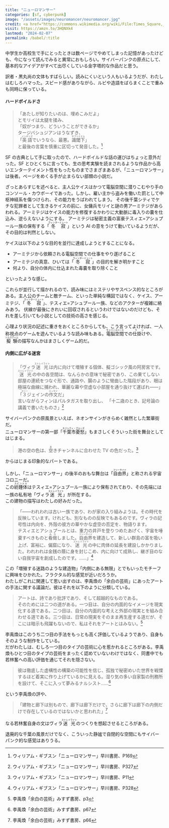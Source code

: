 ```yaml
---
title: "ニューロマンサー"
categories: [sf, cyberpunk]
image: "/assets/images/neuromancer/neuromancer.jpg"
credit: <a href="https://commons.wikimedia.org/wiki/File:Times_Square,_New_York_City_(HDR).jpg">Francisco Diez from New Jersey, USA</a>, <a href="https://creativecommons.org/licenses/by/2.0">CC BY 2.0</a>, via Wikimedia Commons
visit: https://amzn.to/3HQNXk4
lastmod: "2024-02-07"
permalink: /babel/:title
---
```


中学生か高校生で手にとったときは数ページでやめてしまった記憶があったけども、今になって読んでみると異常におもしろい。サイバーパンクの原点にして、基本的なアイデアがすべて出尽くしている金字塔的な作品だと思う。

訳者・黒丸尚の文体もすばらしい。読みにくいという人もいるようだが、わたしはむしろハマった。スピード感がありながら、ルビや造語をばらまくことで重みも同時に保っている。

#### ハードボイルドさ

> 「あたしが知りたいのは、埋めこみだよ」  
> とモリイは太腿を揉み、  
> 「奴がつまり、どういうことができるか」  
> タージバシュジアンはうなずき、  
> 「<ruby>英語<rp>（</rp><rt>インギリズ</rt><rp>）</rp></ruby>でいうなら、最悪。<ruby>識閾下<rp>（</rp><rt>サブリミナル</rt><rp>）</rp></ruby>」  
> と最後の言葉を慎重に区切って発音した。[^1]

SF の古典として手に取ったので、ハードボイルドな話の運びはちょっと意外だった。SF とひとくちに言っても、生の思考実験を読まされるような作品から高いエンターテイメント性をもったものまでさまざまあるが、「ニューロマンサー」は後者。ページをめくる手が止まらない部類の小説だ。

ざっとあらすじを述べると、主人公ケイスはかつて電脳空間に潜りこむやり手のコンソール・カウボーイであった。しかし、雇い主から盗みを働いた罰として中枢神経系を傷つけられ、その能力をうばわれてしまう。
その後千葉シティでケチな犯罪者として生きるケイスの前に、女傭兵モリイと謎の男アーミテジがあらわれる。アーミテジはケイスの能力を修復するかわりに大動脈に毒入りの嚢を仕込み、逆らえないようにする。
アーミテジは秘密主義の富豪テスィエ=アシュプール一族の保有する「<ruby>冬寂<rp>（</rp><rt>ウィンターミュート</rt><rp>）</rp></ruby>」という AI の意をうけて動いているようだが、その目的は判然としない。

ケイスは以下のような目的を並行に達成しようとすることになる。

- アーミテジから依頼される電脳空間での仕事をやり遂げること
- アーミテジの真意、ひいては「<ruby>冬寂<rp>（</rp><rt>ウィンターミュート</rt><rp>）</rp></ruby>」の目的を解き明かすこと
- 何より、自分の体内に仕込まれた毒嚢を取り除くこと

といったような感じ。

これらが並行して描かれるので、読み味にはミステリやサスペンス的なところがある。主人公のチームと敵チーム、といった単純な構図ではなく、ケイス、アーミテジ、「<ruby>冬寂<rp>（</rp><rt>ウィンターミュート</rt><rp>）</rp></ruby>」、テスィエ=アシュプール一族、などのアクターが複雑に絡みあう。
伏線が最後にきれいに回収されるというわけではないのだけども、それを差し引いても小説としての技術の高さを感じる。

心理より状況の記述に重きをおくところからしても、こう言ってよければ、一人称視点のゲームを遊んでいるような読み味もある。<ruby>電脳空間<rp>（</rp><rt>サイバースペース</rt><rp>）</rp></ruby>での<ruby>仕掛け<rp>（</rp><rt>ラン</rt><rp>）</rp></ruby>や、<ruby>擬験<rp>（</rp><rt>シムスティム</rt><rp>）</rp></ruby>の描写なんかはまさしくゲーム的だ。

#### 内側に広がる迷宮

> 「ヴィラ<ruby>迷光<rp>（</rp><rt>ストレイライト</rt><rp>）</rp></ruby>は内に向けて増殖する個体、擬ゴシック風の阿房宮です。<ruby>迷光<rp>（</rp><rt>ストレイライト</rt><rp>）</rp></ruby>の中の各空間は、なんらかの意味で秘密であり、この果てしない部屋の連続をつなぐ形で、通路や、腸のように彎曲した階段があり、眼は極端な曲線に捕われ、華麗な幕や空虚な小部屋を通り抜けて運ばれ——」  
> 「<ruby>３<rp>（</rp><rt>スリー</rt><rp>）</rp></ruby>ジェインの<ruby>作文<rp>（</rp><rt>エッセイ</rt><rp>）</rp></ruby>だ」  
> 言いながらフィンはパルタガスを取り出し、
> 「十二歳のとき、記号論の講義で書いたものさ」[^2]

サイバーパンクの原風景といえば、ネオンサインがきらめく雑然とした繁華街だ。  
ニューロマンサーの第一部「<ruby>千葉市憂愁<rp>（</rp><rt>チバシティ・ブルーズ</rt><rp>）</rp></ruby>」もまさしくそういった街を舞台としてはじまる。

> 港の空の色は、<ruby>空<rp>（</rp><rt>あ</rt><rp>）</rp></ruby>きチャンネルに合わせた TV の色だった。[^3]

からはじまる印象的なパートである。

しかし、「ニューロマンサー」の後半のおもな舞台は「<ruby>自由界<rp>（</rp><rt>フリーサイド</rt><rp>）</rp></ruby>」と称される宇宙コロニーだ。  
この<ruby>紡錘体<rp>（</rp><rt>スピンドル</rt><rp>）</rp></ruby>はテスィエ=アシュプール一族により保有されており、その先端には一族の私有地「ヴィラ<ruby>迷光<rp>（</rp><rt>ストレイライト</rt><rp>）</rp></ruby>」が所在する。  
この建物の描写はわたしの好みだった。

> 「——われわれは古い一族であり、わが家の入り組みようは。その時代を反映しています。けれども、別なものの反映でもあるのです。ヴィラの記号性は内向を、外殻の彼方の華やかな虚空の否定を、物語ります。  
> テスィエとアシュプールとは、重力の井戸を登りつめたあげく、宇宙を唾棄すべきものと<ruby>看做<rp>（</rp><rt>みな</rt><rp>）</rp></ruby>しました。<ruby>自由界<rp>（</rp><rt>フリーサイド</rt><rp>）</rp></ruby>を建造して、新しい群島の富を吸い上げ、富裕に、偏窟になり、<ruby>迷光<rp>（</rp><rt>ストレイライト</rt><rp>）</rp></ruby>の中に肉体の延長を建設しかかりました。われわれは金銭の蔭に身を封じこめ、内に向けて成熟し、継ぎ目のない自我宇宙を創成したのです。……」[^4]

この「増殖する迷路のような建造物」「内側にある無限」とでもいったモチーフに興味をひかれた。フラクタル的な感覚が近いだろうか。  
わたしがこれに関連して思い出すのは、李禹煥の「余白の芸術」にあったアートの手法に関する議論だ。彼はそれを以下のように分類している。

> アートは、詩であり批評であり、そして超越的なものである。  
> そのためには二つの道がある。一つ目は、自分の内面的なイメージを現実化する道である。二つ目は、自分の内面的な考えと外部の現実とを組み合わせる道である。三つ目は、日常の現実をそのまま再生産する道だが、そこには暗示も飛躍もないので、私はそれをアートとはみない。[^5]

李禹煥はこのうち二つ目の手法をもっとも高く評価しているようであり、自身もそのような制作をしている。  
だがわたしは、むしろ一つ目のタイプの芸術に心を惹かれるところがある。李禹煥もひとつ目のタイプの芸術をまったく認めていないわけではなく、同書中でも若林奮への高い評価を通じてそれを隠さない。

> 彼は徹底した虚構性の構築の可能性を信じ、孤独で秘密めいた世界を戦慄するほど着実に作り上げているかに見える。湿り気の多い自家製の刑務所を設けて、そこに入って夢みるナルシスト……[^6]

という李禹煥の評や、

> 「建物と廊下は別もので、廊下は廊下だけで、さらに廊下は廊下の内側だけで存在しているのではないかと思われた」[^7]

なる若林奮自身の文はヴィラ<ruby>迷光<rp>（</rp><rt>ストレイライト</rt><rp>）</rp></ruby>のつくりを想起させるところがある。

退廃的な千葉の風景だけでなく、こういった静謐で自閉的な空間にもサイバーパンク的な感覚はありうる。

[^1]: ウィリアム・ギブスン「ニューロマンサー」早川書房、P169
[^2]: ウィリアム・ギブスン「ニューロマンサー」早川書房、P327
[^3]: ウィリアム・ギブスン「ニューロマンサー」早川書房、P11
[^4]: ウィリアム・ギブスン「ニューロマンサー」早川書房、P328
[^5]: 李禹煥「余白の芸術」みすず書房、p3
[^6]: 李禹煥「余白の芸術」みすず書房、p67
[^7]: 李禹煥「余白の芸術」みすず書房、p66
